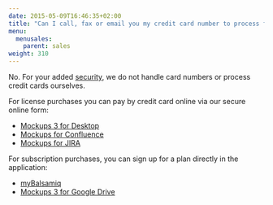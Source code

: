 ```yaml
---
date: 2015-05-09T16:46:35+02:00
title: "Can I call, fax or email you my credit card number to process for me?"
menu:
  menusales:
    parent: sales
weight: 310
---
```


No. For your added [security](http://support.balsamiq.com/customer/portal/articles/1629092), we do not handle card numbers or process credit cards ourselves.

For license purchases you can pay by credit card online via our secure online form:

*   [Mockups 3 for Desktop](https://balsamiq.com/buy/)
*   [Mockups for Confluence](https://balsamiq.com/buy/#c)
*   [Mockups for JIRA](https://balsamiq.com/buy/#j)

For subscription purchases, you can sign up for a plan directly in the application:

*   [myBalsamiq](http://support.balsamiq.com/customer/portal/articles/1397041#signingup)
*   [Mockups 3 for Google Drive](http://support.balsamiq.com/customer/portal/articles/493828#register)